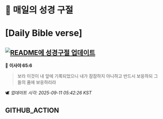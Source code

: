 # 🙏 매일의 성경 구절
# [Daily Bible verse]
## [![README에 성경구절 업데이트](https://github.com/DONGSUKA/first_test/actions/workflows/update-readme-bible.yml/badge.svg)](https://github.com/DONGSUKA/first_test/actions/workflows/update-readme-bible.yml)
<!-- START_BIBLE_VERSE -->
📖 **이사야 65:6**
> 보라 이것이 내 앞에 기록되었으니 내가 잠잠하지 아니하고 반드시 보응하되 그들의 품에 보응하리라

🕊️ _업데이트 시각: 2025-09-11 05:42:26 KST_
  <!-- END_BIBLE_VERSE -->
## GITHUB_ACTION

